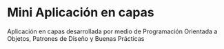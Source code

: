 # Mini Aplicación en capas
Aplicación en capas desarrollada por medio de Programación Orientada a Objetos, Patrones de Diseño y Buenas Prácticas
